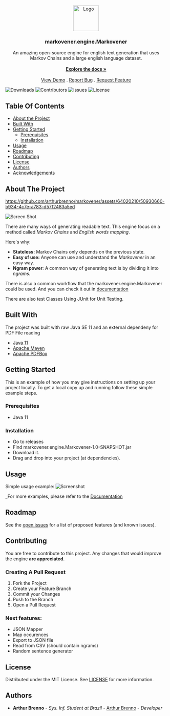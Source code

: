 <br/>
<p align="center">
  <a href="https://github.com/arthurbrenno/markovener">
    <img src="https://cdn.discordapp.com/attachments/815753127537410102/1123697678124069045/Logo.png" alt="Logo" width="80" height="80">
  </a>

  <h3 align="center">markovener.engine.Markovener</h3>

  <p align="center">
    An amazing open-source engine for english text generation that uses Markov Chains and a large english language dataset.
    <br/>
    <br/>
    <a href="https://arthurbrenno.github.io/javadoc-markovener" target=”_blank”><strong>Explore the docs »</strong></a>
    <br/>
    <br/>
    <a href="https://github.com/arthurbrenno/markovener">View Demo</a>
    .
    <a href="https://github.com/arthurbrenno/markovener/issues">Report Bug</a>
    .
    <a href="https://github.com/arthurbrenno/markovener/issues">Request Feature</a>
  </p>
</p>

![Downloads](https://img.shields.io/github/downloads/arthurbrenno/markovener/total) ![Contributors](https://img.shields.io/github/contributors/arthurbrenno/markovener?color=dark-green) ![Issues](https://img.shields.io/github/issues/arthurbrenno/markovener) ![License](https://img.shields.io/github/license/arthurbrenno/markovener) 

## Table Of Contents

* [About the Project](#about-the-project)
* [Built With](#built-with)
* [Getting Started](#getting-started)
  * [Prerequisites](#prerequisites)
  * [Installation](#installation)
* [Usage](#usage)
* [Roadmap](#roadmap)
* [Contributing](#contributing)
* [License](#license)
* [Authors](#authors)
* [Acknowledgements](#acknowledgements)

## About The Project



https://github.com/arthurbrenno/markovener/assets/64020210/50930660-b934-4c7e-a783-d57f2483a5ed



![Screen Shot](https://media.discordapp.net/attachments/815753127537410102/1123755972700164096/Frame_1.png?width=600&height=450)

There are many ways of generating readable text. This engine focus on a method called _Markov Chains_ and _English words mapping_.

Here's why:

* **Stateless:** Markov Chains only depends on the previous state.
* **Easy of use:** Anyone can use and understand the _Markovener_ in an easy way.
* **Ngram power**: A common way of generating text is by dividing it into _ngrams_.

There is also a common workflow that the markovener.engine.Markovener could be used. And you can check it out in [documentation](https://arthurbrenno.github.io/javadoc-markovener)

There are also test Classes Using JUnit for Unit Testing.

## Built With

The project was built with raw Java SE 11 and an external dependeny for PDF File reading

* [Java 11](https://www.java.com/)
* [Apache Maven](https://maven.apache.org/)
* [Apache PDFBox](https://pdfbox.apache.org/index.html)

## Getting Started

This is an example of how you may give instructions on setting up your project locally.
To get a local copy up and running follow these simple example steps.

### Prerequisites

* Java 11

### Installation

* Go to releases
* Find markovener.engine.Markovener-1.0-SNAPSHOT.jar
* Download it.
* Drag and drop into your project (at dependencies).


## Usage

Simple usage example:
![Screenshot](https://media.discordapp.net/attachments/770745877269577729/1124059130408218735/Snaddp.png?width=1157&height=651)


_For more examples, please refer to the [Documentation](https://arthurbrenno.github.io/javadoc-markovener/)

## Roadmap

See the [open issues](https://github.com/arthurbrenno/markovener/issues) for a list of proposed features (and known issues).

## Contributing

You are free to contribute to this project. Any changes that would improve the engine **are appreciated**.

### Creating A Pull Request

1. Fork the Project
2. Create your Feature Branch
3. Commit your Changes 
4. Push to the Branch
5. Open a Pull Request

### Next features:

* JSON Mapper
* Map occurences
* Export to JSON file
* Read from CSV (should contain ngrams)
* Random sentence generator

## License

Distributed under the MIT License. See [LICENSE](https://github.com/arthurbrenno/markovener/blob/main/LICENSE.md) for more information.

## Authors

* **Arthur Brenno** - *Sys. Inf. Student at Brazil* - [Arthur Brenno](https://github.com/arthurbrenno) - *Developer*

